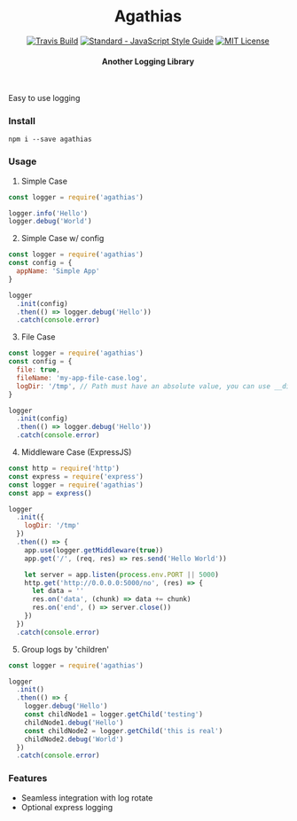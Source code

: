 <h1 align="center">
  Agathias
</h1>

<p align="center">
  <a href="https://travis-ci.org/stefanoschrs/agathias"><img src="https://travis-ci.org/stefanoschrs/agathias.svg?branch=master" alt="Travis Build"></a>
  <a href="http://standardjs.com"><img src="https://img.shields.io/badge/code_style-standard-brightgreen.svg" alt="Standard - JavaScript Style Guide"></a>
  <a href="https://github.com/stefanoschrs/agathias/blob/master/LICENSE"><img src="https://img.shields.io/github/license/stefanoschrs/agathias.svg" alt="MIT License"></a>
</p>

<h4 align="center">
	Another Logging Library
</h4>

<br>

Easy to use logging

### Install
`npm i --save agathias`

### Usage
1. Simple Case
```javascript
const logger = require('agathias')

logger.info('Hello')
logger.debug('World')
```

2. Simple Case w/ config
```javascript
const logger = require('agathias')
const config = {
  appName: 'Simple App'
}

logger
  .init(config)
  .then(() => logger.debug('Hello'))
  .catch(console.error)
```

3. File Case
```javascript
const logger = require('agathias')
const config = {
  file: true,
  fileName: 'my-app-file-case.log',
  logDir: '/tmp', // Path must have an absolute value, you can use __dirname
}

logger
  .init(config)
  .then(() => logger.debug('Hello'))
  .catch(console.error)
```

4. Middleware Case (ExpressJS)
```javascript
const http = require('http')
const express = require('express')
const logger = require('agathias')
const app = express()

logger
  .init({
    logDir: '/tmp'
  })
  .then(() => {
    app.use(logger.getMiddleware(true))
    app.get('/', (req, res) => res.send('Hello World'))

    let server = app.listen(process.env.PORT || 5000)
    http.get('http://0.0.0.0:5000/no', (res) => {
      let data = ''
      res.on('data', (chunk) => data += chunk)
      res.on('end', () => server.close())
    })
  })
  .catch(console.error)
```

5. Group logs by 'children'
```javascript
const logger = require('agathias')

logger
  .init()
  .then(() => {
    logger.debug('Hello')
    const childNode1 = logger.getChild('testing')
	childNode1.debug('Hello')
    const childNode2 = logger.getChild('this is real')
	childNode2.debug('World')
  })
  .catch(console.error)
```

### Features
* Seamless integration with log rotate
* Optional express logging

